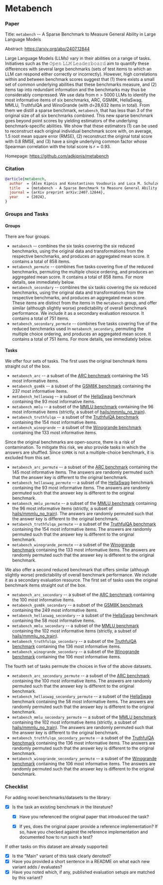 # Metabench

### Paper

Title: `metabench` -- A Sparse Benchmark to Measure General Ability in Large Language Models

Abstract: https://arxiv.org/abs/2407.12844

Large Language Models (LLMs) vary in their abilities on a range of tasks. Initiatives such as the 𝙾𝚙𝚎𝚗 𝙻𝙻𝙼 𝙻𝚎𝚊𝚍𝚎𝚛𝚋𝚘𝚊𝚛𝚍 aim to quantify these differences with several large benchmarks (sets of test items to which an LLM can respond either correctly or incorrectly). However, high correlations within and between benchmark scores suggest that (1) there exists a small set of common underlying abilities that these benchmarks measure, and (2) items tap into redundant information and the benchmarks may thus be considerably compressed. We use data from $n> 5000$ LLMs to identify the most informative items of six benchmarks, ARC, GSM8K, HellaSwag, MMLU, TruthfulQA and WinoGrande (with d=28,632 items in total). From them we distill a sparse benchmark, `metabench`, that has less than $3%$ of the original size of all six benchmarks combined. This new sparse benchmark goes beyond point scores by yielding estimators of the underlying benchmark-specific abilities. We show that these estimators (1) can be used to reconstruct each original individual benchmark score with, on average, $1.5%$ root mean square error (RMSE), (2) reconstruct the original total score with $0.8%$ RMSE, and (3) have a single underlying common factor whose Spearman correlation with the total score is $r=0.93$.

Homepage: https://github.com/adkipnis/metabench


### Citation

```bibtex
@article{metabench,
  author  = {Alex Kipnis and Konstantinos Voudouris and Luca M. Schulze Buschoff and Eric Schulz},
  title   = {metabench - A Sparse Benchmark to Measure General Ability in Large Language Models},
  journal = {arXiv preprint arXiv:2407.12844},
  year    = {2024},
}
```

### Groups and Tasks

#### Groups

There are four groups.

* `metabench` -- combines the six tasks covering the six reduced benchmarks, using the original data and transformations from the respective benchmarks, and produces an aggregated mean score. It contains a total of 858 items.
* `metabench_permute` -- combines five tasks covering five of the reduced benchmarks, permuting the multiple choice ordering, and produces an aggregated mean score. It contains a total of 858 items. For more details, see immediately below.
* `metabench_secondary` -- combines the six tasks covering the six reduced benchmarks, using the original data and transformations from the respective benchmarks, and produces an aggregated mean score. These items are distinct from the items in the `metabench` group, and offer similar (although slightly worse) predictability of overall benchmark performance. We include it as a secondary evaluation resource. It contains a total of 751 items.
* `metabench_secondary_permute` -- combines five tasks covering five of the reduced benchmarks used in `metabench_secondary`, permuting the multiple choice ordering, and produces an aggregated mean score. It contains a total of 751 items. For more details, see immediately below.

#### Tasks

We offer four sets of tasks. The first uses the original benchmark items straight out of the box.

* `metabench_arc` -- a subset of the [ARC benchmark](https://huggingface.co/datasets/allenai/ai2_arc) containing the 145 most informative items.
* `metabench_gsm8k` -- a subset of the [GSM8K benchmark](https://huggingface.co/datasets/openai/gsm8k) containing the 237 most informative items.
* `metabench_hellaswag` -- a subset of the [HellaSwag](https://huggingface.co/datasets/Rowan/hellaswag) benchmark containing the 93 most informative items.
* `metabench_mmlu` -- a subset of the [MMLU benchmark](https://huggingface.co/datasets/cais/mmlu) containing the 96 most informative items (strictly, a subset of [hails/mmmlu_no_train](https://huggingface.co/datasets/hails/mmlu_no_train)).
* `metabench_truthfulqa` -- a subset of the [TruthfulQA benchmark](https://huggingface.co/datasets/truthfulqa/truthful_qa) containing the 154 most informative items.
* `metabench_winogrande` -- a subset of the [Winogrande benchmark](https://huggingface.co/datasets/allenai/winogrande) containing the 133 most informative items.

Since the original benchmarks are open-source, there is a risk of contamination. To mitigate this risk, we also provide tasks in which the answers are shuffled. Since `GSM8K` is not a multiple-choice benchmark, it is excluded from this set.

* `metabench_arc_permute` -- a subset of the [ARC benchmark](https://huggingface.co/datasets/allenai/ai2_arc) containing the 145 most informative items. The answers are randomly permuted such that the answer key is different to the original benchmark.
* `metabench_hellaswag_permute` -- a subset of the [HellaSwag](https://huggingface.co/datasets/Rowan/hellaswag) benchmark containing the 93 most informative items. The answers are randomly permuted such that the answer key is different to the original benchmark.
* `metabench_mmlu_permute` -- a subset of the [MMLU benchmark](https://huggingface.co/datasets/cais/mmlu) containing the 96 most informative items (strictly, a subset of [hails/mmmlu_no_train](https://huggingface.co/datasets/hails/mmlu_no_train)). The answers are randomly permuted such that the answer key is different to the original benchmark.
* `metabench_truthfulqa_permute` -- a subset of the [TruthfulQA benchmark](https://huggingface.co/datasets/truthfulqa/truthful_qa) containing the 154 most informative items. The answers are randomly permuted such that the answer key is different to the original benchmark.
* `metabench_winogrande_permute` -- a subset of the [Winogrande benchmark](https://huggingface.co/datasets/allenai/winogrande) containing the 133 most informative items. The answers are randomly permuted such that the answer key is different to the original benchmark.

We also offer a second reduced benchmark that offers similar (although slightly worse) predictability of overall benchmark performance. We include it as a secondary evaluation resource. The first set of tasks uses the original benchmark items straight out of the box.

* `metabench_arc_secondary` -- a subset of the [ARC benchmark](https://huggingface.co/datasets/allenai/ai2_arc) containing the 100 most informative items.
* `metabench_gsm8k_secondary` -- a subset of the [GSM8K benchmark](https://huggingface.co/datasets/openai/gsm8k) containing the 249 most informative items.
* `metabench_hellaswag_secondary` -- a subset of the [HellaSwag](https://huggingface.co/datasets/Rowan/hellaswag) benchmark containing the 58 most informative items.
* `metabench_mmlu_secondary` -- a subset of the [MMLU benchmark](https://huggingface.co/datasets/cais/mmlu) containing the 102 most informative items (strictly, a subset of [hails/mmmlu_no_train](https://huggingface.co/datasets/hails/mmlu_no_train)).
* `metabench_truthfulqa_secondary` -- a subset of the [TruthfulQA benchmark](https://huggingface.co/datasets/truthfulqa/truthful_qa) containing the 136 most informative items.
* `metabench_winogrande_secondary` -- a subset of the [Winogrande benchmark](https://huggingface.co/datasets/allenai/winogrande) containing the 106 most informative items.

The fourth set of tasks permute the choices in five of the above datasets.

* `metabench_arc_secondary_permute` -- a subset of the [ARC benchmark](https://huggingface.co/datasets/allenai/ai2_arc) containing the 100 most informative items. The answers are randomly permuted such that the answer key is different to the original benchmark.
* `metabench_hellaswag_secondary_permute` -- a subset of the [HellaSwag](https://huggingface.co/datasets/Rowan/hellaswag) benchmark containing the 58 most informative items. The answers are randomly permuted such that the answer key is different to the original benchmark.
* `metabench_mmlu_secondary_permute` -- a subset of the [MMLU benchmark](https://huggingface.co/datasets/cais/mmlu) containing the 102 most informative items (strictly, a subset of [hails/mmmlu_no_train](https://huggingface.co/datasets/hails/mmlu_no_train)). The answers are randomly permuted such that the answer key is different to the original benchmark.
* `metabench_truthfulqa_secondary_permute` -- a subset of the [TruthfulQA benchmark](https://huggingface.co/datasets/truthfulqa/truthful_qa) containing the 136 most informative items. The answers are randomly permuted such that the answer key is different to the original benchmark.
* `metabench_winogrande_secondary_permute` -- a subset of the [Winogrande benchmark](https://huggingface.co/datasets/allenai/winogrande) containing the 106 most informative items. The answers are randomly permuted such that the answer key is different to the original benchmark.

### Checklist

For adding novel benchmarks/datasets to the library:
* [X] Is the task an existing benchmark in the literature?
  * [X] Have you referenced the original paper that introduced the task?
  * [X] If yes, does the original paper provide a reference implementation? If so, have you checked against the reference implementation and documented how to run such a test?


If other tasks on this dataset are already supported:
* [X] Is the "Main" variant of this task clearly denoted?
* [X] Have you provided a short sentence in a README on what each new variant adds / evaluates?
* [X] Have you noted which, if any, published evaluation setups are matched by this variant?